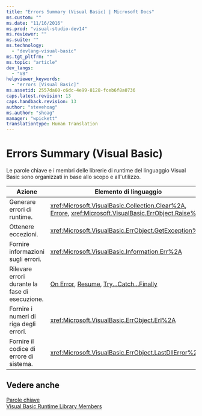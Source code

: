```yaml
---
title: "Errors Summary (Visual Basic) | Microsoft Docs"
ms.custom: ""
ms.date: "11/16/2016"
ms.prod: "visual-studio-dev14"
ms.reviewer: ""
ms.suite: ""
ms.technology: 
  - "devlang-visual-basic"
ms.tgt_pltfrm: ""
ms.topic: "article"
dev_langs: 
  - "VB"
helpviewer_keywords: 
  - "errors [Visual Basic]"
ms.assetid: 2557da60-c6dc-4e99-8128-fceb6f8a0736
caps.latest.revision: 13
caps.handback.revision: 13
author: "stevehoag"
ms.author: "shoag"
manager: "wpickett"
translationtype: Human Translation
---
```

# Errors Summary (Visual Basic)
Le parole chiave e i membri delle librerie di runtime del linguaggio Visual Basic sono organizzati in base allo scopo e all'utilizzo.  
  
|Azione|Elemento di linguaggio|  
|------------|----------------------------|  
|Generare errori di runtime.|<xref:Microsoft.VisualBasic.Collection.Clear%2A>, [Errore](../../../visual-basic/language-reference/statements/error-statement.md), <xref:Microsoft.VisualBasic.ErrObject.Raise%2A>|  
|Ottenere eccezioni.|<xref:Microsoft.VisualBasic.ErrObject.GetException%2A>|  
|Fornire informazioni sugli errori.|<xref:Microsoft.VisualBasic.Information.Err%2A>|  
|Rilevare errori durante la fase di esecuzione.|[On Error](../../../visual-basic/language-reference/statements/on-error-statement.md), [Resume](../../../visual-basic/language-reference/statements/resume-statement.md), [Try...Catch...Finally](../../../visual-basic/language-reference/statements/try-catch-finally-statement.md)|  
|Fornire i numeri di riga degli errori.|<xref:Microsoft.VisualBasic.ErrObject.Erl%2A>|  
|Fornire il codice di errore di sistema.|<xref:Microsoft.VisualBasic.ErrObject.LastDllError%2A>|  
  
## Vedere anche  
 [Parole chiave](../../../visual-basic/language-reference/keywords/index.md)   
 [Visual Basic Runtime Library Members](../../../visual-basic/language-reference/runtime-library-members.md)